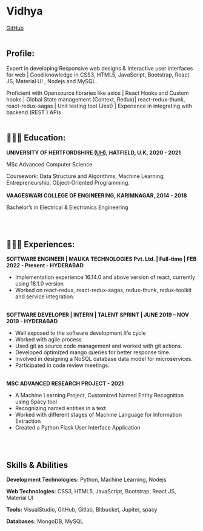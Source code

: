 # **Vidhya**
[GitHub](https://github.com/)
<br><br>
## **Profile:**
Expert in developing Responsive web designs & Interactive user interfaces for web | Good knowledge in CSS3, HTML5, JavaScript, Bootstrap, React JS, Material UI , Nodejs and MySQL.

Proficient with Opensource libraries like axios | React Hooks and Custom hooks | Global State management (Context, Redux)| react-redux-thunk, react-redux-sagas | Unit testing tool (Jest) | Experience in integrating with backend (REST ) APIs
<br><br>

## 👩🏼‍🎓 **Education:**
**UNIVERSITY OF HERTFORDSHIRE [(UH)](https://www.herts.ac.uk/), HATFIELD, U.K,                                                    2020 - 2021**

MSc Advanced Computer Science

Coursework: Data Structure and Algorithms, Machine Learning, Entrepreneurship, Object-Oriented Programming. 
<br><br>
**VAAGESWARI COLLEGE OF ENGINEERING, KARIMNAGAR,                                      2014 - 2018**

  Bachelor’s in Electrical & Electronics Engineering                             

<br><br>
## 👩🏼‍💻 **Experiences:**

**SOFTWARE ENGINEER | MAUKA TECHNOLOGIES Pvt. Ltd. | Full-time | FEB 2022 - Present - HYDERABAD**
- Implementation experience 16.14.0 and above version of react, currently using 18.1.0 version
- Worked on react-redux, react-redux-sagas, redux-thunk, redux-toolkit and service integration.
<br><br>

**SOFTWARE DEVELOPER | INTERN | TALENT SPRINT | JUNE 2019 – NOV 2019 - HYDERABAD**
- Well exposed to the software development life cycle
- Worked with agile process 
- Used git as source code management and worked with git actions.
- Developed optimized mango queries for better response time.
- Involved in designing a NoSQL database data model for microservices.
- Participated in code review meetings.
<br><br>

**MSC ADVANCED RESEARCH PROJECT - 2021**
- A Machine Learning Project, Customized Named Entity Recognition using Spacy tool
- Recognizing named entities in a text
- Worked with different stages of Machine Language for Information Extraction
- Created a Python Flask User Interface Application

<br><br>
## **Skills & Abilities**
**Development Technologies:**
Python, Machine Learning, Nodejs

**Web Technologies:**
CSS3, HTML5, JavaScript, Bootstrap, React JS, Material UI 

**Tools:**
VisualStudio, GitHub, Gitlab, Bitbucket, Jupiter, spacy

**Databases:**
MongoDB, MySQL
